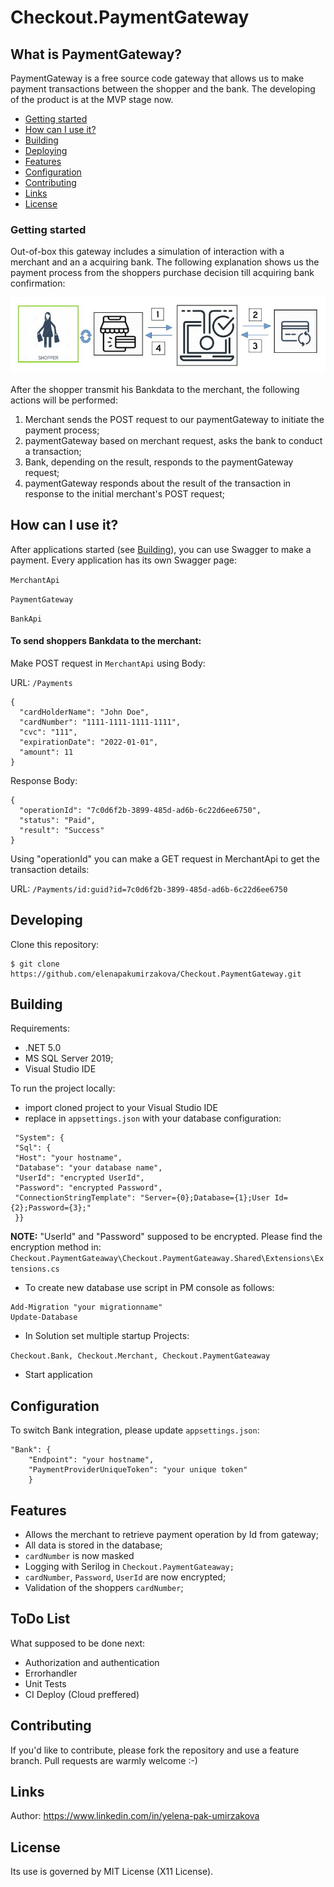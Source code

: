 # Checkout.PaymentGateway

## What is PaymentGateway?

PaymentGateway is a free source code gateway that allows us to make payment transactions between the shopper and the bank.
The developing of the product is at the MVP stage now.

  - [Getting started](#Getting-started)
  - [How can I use it?](#How-can-I-use-it)
  - [Building](#Building)
  - [Deploying](#Deploying)
  - [Features](#Features)
  - [Configuration](#Configuration)
  - [Contributing](#Contributing)
  - [Links](#Links)
  - [License](#License)

### Getting started
Out-of-box this gateway includes a simulation of interaction with a merchant and an a acquiring bank.
The following explanation shows us the payment process from the shoppers purchase decision till acquiring bank confirmation:

![paymentProcess](https://github.com/elenapakumirzakova/Checkout.PaymentGateway/blob/master/paymentProcess.JPG)

After the shopper transmit his Bankdata to the merchant, the following actions will be performed:
1. Merchant sends the POST request to our paymentGateway to initiate the payment process;
2. paymentGateway based on merchant request, asks the bank to conduct a transaction;
3. Bank, depending on the result, responds to the paymentGateway request;
4. paymentGateway responds about the result of the transaction in response to the initial merchant's POST request;

## How can I use it?
After applications started (see [Building](#Building)), you can use Swagger to make a payment. Every application has its own Swagger page:

`MerchantApi`

`PaymentGateway`

`BankApi`

#### To send shoppers Bankdata to the merchant:
Make POST request in `MerchantApi` using Body:

URL: `/Payments`
```
{
  "cardHolderName": "John Doe",
  "cardNumber": "1111-1111-1111-1111",
  "cvc": "111",
  "expirationDate": "2022-01-01",
  "amount": 11
}
```
Response Body:
```
{
  "operationId": "7c0d6f2b-3899-485d-ad6b-6c22d6ee6750",
  "status": "Paid",
  "result": "Success"
}
```
Using "operationId" you can make a GET request in MerchantApi to get the transaction details:

URL: `/Payments/id:guid?id=7c0d6f2b-3899-485d-ad6b-6c22d6ee6750`

## Developing
Clone this repository:
```
$ git clone https://github.com/elenapakumirzakova/Checkout.PaymentGateway.git
```

## Building
Requirements:
  - .NET 5.0
  - MS SQL Server 2019;
  - Visual Studio IDE

To run the project locally:
  - import cloned project to your Visual Studio IDE
  - replace in `appsettings.json` with your database configuration:
 
```
 "System": {
 "Sql": {
 "Host": "your hostname",
 "Database": "your database name",
 "UserId": "encrypted UserId",
 "Password": "encrypted Password",
 "ConnectionStringTemplate": "Server={0};Database={1};User Id={2};Password={3};"
 }}
 ```
 **NOTE:** "UserId" and "Password" supposed to be encrypted.
Please find the encryption method in:
```Checkout.PaymentGateaway\Checkout.PaymentGateaway.Shared\Extensions\Extensions.cs```

  - To create new database use script in PM console as follows:
  ```
  Add-Migration "your migrationname"
  Update-Database
  ```
  - In Solution set multiple startup Projects:
 
  `Checkout.Bank, Checkout.Merchant, Checkout.PaymentGateaway`
  - Start application  
 
## Configuration
To switch Bank integration, please update `appsettings.json`:
```
"Bank": {
    "Endpoint": "your hostname",
    "PaymentProviderUniqueToken": "your unique token"
    }
 ```

## Features
  - Allows the merchant to retrieve payment operation by Id from gateway;  
  - All data is stored in the database;
  - `cardNumber` is now masked
  - Logging with Serilog in `Checkout.PaymentGateaway;`
  - `cardNumber`, `Password`, `UserId` are now encrypted;
  - Validation of the shoppers `cardNumber`;
 
## ToDo List
What supposed to be done next:
  - Authorization and authentication
  - Errorhandler
  - Unit Tests
  - CI Deploy (Cloud preffered)

## Contributing
If you'd like to contribute, please fork the repository and use a feature branch.
Pull requests are warmly welcome :-)

## Links
Author: https://www.linkedin.com/in/yelena-pak-umirzakova

## License
Its use is governed by MIT License (X11 License).
